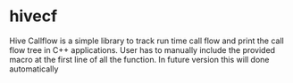 hivecf
========

Hive Callflow is a simple library to track run time call flow and print the call flow tree in C++ applications. User has to manually include the provided macro at the first line of all the function. In future version this will done automatically
